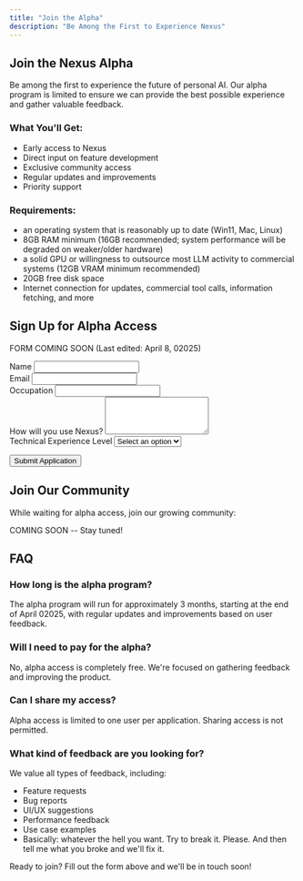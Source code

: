 ```yaml
---
title: "Join the Alpha"
description: "Be Among the First to Experience Nexus"
---
```


## Join the Nexus Alpha

Be among the first to experience the future of personal AI. Our alpha program is limited to ensure we can provide the best possible experience and gather valuable feedback.

### What You'll Get:
- Early access to Nexus
- Direct input on feature development
- Exclusive community access
- Regular updates and improvements
- Priority support

### Requirements:
- an operating system that is reasonably up to date (Win11, Mac, Linux)
- 8GB RAM minimum (16GB recommended; system performance will be degraded on weaker/older hardware)
- a solid GPU or willingness to outsource most LLM activity to commercial systems (12GB VRAM minimum recommended)
- 20GB free disk space
- Internet connection for updates, commercial tool calls, information fetching, and more

## Sign Up for Alpha Access

FORM COMING SOON (Last edited: April 8, 02025)

<form action="https://formspree.io/f/your-form-id" method="POST" class="alpha-form">
  <div class="form-group">
    <label for="name">Name</label>
    <input type="text" id="name" name="name" required>
  </div>
  
  <div class="form-group">
    <label for="email">Email</label>
    <input type="email" id="email" name="email" required>
  </div>
  
  <div class="form-group">
    <label for="occupation">Occupation</label>
    <input type="text" id="occupation" name="occupation" required>
  </div>
  
  <div class="form-group">
    <label for="use-case">How will you use Nexus?</label>
    <textarea id="use-case" name="use-case" rows="4" required></textarea>
  </div>
  
  <div class="form-group">
    <label for="experience">Technical Experience Level</label>
    <select id="experience" name="experience" required>
      <option value="">Select an option</option>
      <option value="beginner">Beginner</option>
      <option value="intermediate">Intermediate</option>
      <option value="advanced">Advanced</option>
      <option value="expert">Expert</option>
    </select>
  </div>
  
  <button type="submit" class="btn-primary">Submit Application</button>
</form>

## Join Our Community

While waiting for alpha access, join our growing community:

COMING SOON -- Stay tuned!
<!-- - [Discord Server](https://discord.gg/auridium)
- [GitHub Repository](https://github.com/auridium)
- [Twitter Updates](https://twitter.com/auridium) -->

## FAQ

### How long is the alpha program?
The alpha program will run for approximately 3 months, starting at the end of April 02025, with regular updates and improvements based on user feedback.

### Will I need to pay for the alpha?
No, alpha access is completely free. We're focused on gathering feedback and improving the product.

### Can I share my access?
Alpha access is limited to one user per application. Sharing access is not permitted.

### What kind of feedback are you looking for?
We value all types of feedback, including:
- Feature requests
- Bug reports
- UI/UX suggestions
- Performance feedback
- Use case examples
- Basically: whatever the hell you want. Try to break it. Please. And then tell me what you broke and we'll fix it. 

Ready to join? Fill out the form above and we'll be in touch soon! 